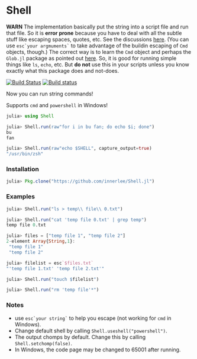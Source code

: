 # Shell

**WARN**
The implementation basically put the string into a script file and run that file.
So it is **error prone** because you have to deal with all the subtle stuff like escaping spaces, quotes, etc.
See the discussions [here](https://discourse.julialang.org/t/a-small-package-to-run-string-as-shell-command/6163).
(You can use `` esc`your argmuments` `` to take advantage of the buildin escaping of `Cmd` objects, though.)
The correct way is to learn the `Cmd` object and perhaps the `Glob.jl` package as pointed out [here](https://discourse.julialang.org/t/a-small-package-to-run-string-as-shell-command/6163/5).
So, it is good for running simple things like `ls`, `echo`, etc.
But **do not** use this in your scripts unless you know exactly what this package does and not-does.

[![Build Status](https://travis-ci.org/innerlee/Shell.jl.svg?branch=master)](https://travis-ci.org/innerlee/Shell.jl)
[![Build status](https://ci.appveyor.com/api/projects/status/v545p6s5rbiwtx2y?svg=true)](https://ci.appveyor.com/project/innerlee/shell-jl)

Now you can run string commands!

Supports `cmd` and `powershell` in Windows!

```julia
julia> using Shell

julia> Shell.run(raw"for i in bu fan; do echo $i; done")
bu
fan

julia> Shell.run(raw"echo $SHELL", capture_output=true)
"/usr/bin/zsh"
```

### Installation

```julia
julia> Pkg.clone("https://github.com/innerlee/Shell.jl")
```

### Examples
```julia
julia> Shell.run("ls > temp\\ file\\ 0.txt")

julia> Shell.run("cat 'temp file 0.txt' | grep temp")
temp file 0.txt

julia> files = ["temp file 1", "temp file 2"]
2-element Array{String,1}:
 "temp file 1"
 "temp file 2"

julia> filelist = esc`$files.txt`
"'temp file 1.txt' 'temp file 2.txt'"

julia> Shell.run("touch $filelist")

julia> Shell.run("rm 'temp file'*")
```

### Notes

* use `` esc`your string` `` to help you escape (not working for `cmd` in Windows).
* Change default shell by calling `Shell.useshell("powershell")`.
* The output chomps by default. Change this by calling `Shell.setchomp(false)`.
* In Windows, the code page may be changed to 65001 after running.
